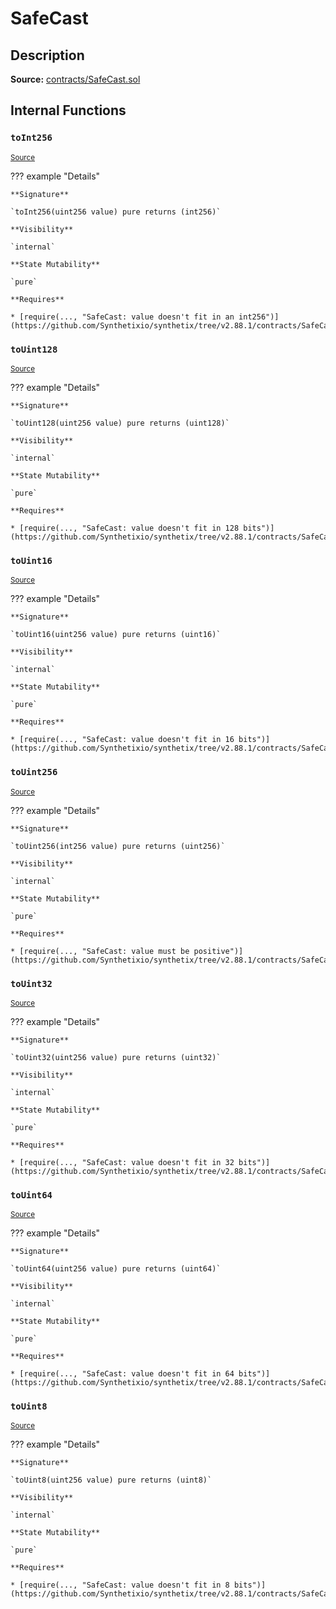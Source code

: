 # SafeCast

## Description

**Source:** [contracts/SafeCast.sol](https://github.com/Synthetixio/synthetix/tree/v2.88.1/contracts/SafeCast.sol)

## Internal Functions

### `toInt256`

<sub>[Source](https://github.com/Synthetixio/synthetix/tree/v2.88.1/contracts/SafeCast.sol#L115)</sub>

??? example "Details"

    **Signature**

    `toInt256(uint256 value) pure returns (int256)`

    **Visibility**

    `internal`

    **State Mutability**

    `pure`

    **Requires**

    * [require(..., "SafeCast: value doesn't fit in an int256")](https://github.com/Synthetixio/synthetix/tree/v2.88.1/contracts/SafeCast.sol#L116)

### `toUint128`

<sub>[Source](https://github.com/Synthetixio/synthetix/tree/v2.88.1/contracts/SafeCast.sol#L31)</sub>

??? example "Details"

    **Signature**

    `toUint128(uint256 value) pure returns (uint128)`

    **Visibility**

    `internal`

    **State Mutability**

    `pure`

    **Requires**

    * [require(..., "SafeCast: value doesn't fit in 128 bits")](https://github.com/Synthetixio/synthetix/tree/v2.88.1/contracts/SafeCast.sol#L32)

### `toUint16`

<sub>[Source](https://github.com/Synthetixio/synthetix/tree/v2.88.1/contracts/SafeCast.sol#L76)</sub>

??? example "Details"

    **Signature**

    `toUint16(uint256 value) pure returns (uint16)`

    **Visibility**

    `internal`

    **State Mutability**

    `pure`

    **Requires**

    * [require(..., "SafeCast: value doesn't fit in 16 bits")](https://github.com/Synthetixio/synthetix/tree/v2.88.1/contracts/SafeCast.sol#L77)

### `toUint256`

<sub>[Source](https://github.com/Synthetixio/synthetix/tree/v2.88.1/contracts/SafeCast.sol#L103)</sub>

??? example "Details"

    **Signature**

    `toUint256(int256 value) pure returns (uint256)`

    **Visibility**

    `internal`

    **State Mutability**

    `pure`

    **Requires**

    * [require(..., "SafeCast: value must be positive")](https://github.com/Synthetixio/synthetix/tree/v2.88.1/contracts/SafeCast.sol#L104)

### `toUint32`

<sub>[Source](https://github.com/Synthetixio/synthetix/tree/v2.88.1/contracts/SafeCast.sol#L61)</sub>

??? example "Details"

    **Signature**

    `toUint32(uint256 value) pure returns (uint32)`

    **Visibility**

    `internal`

    **State Mutability**

    `pure`

    **Requires**

    * [require(..., "SafeCast: value doesn't fit in 32 bits")](https://github.com/Synthetixio/synthetix/tree/v2.88.1/contracts/SafeCast.sol#L62)

### `toUint64`

<sub>[Source](https://github.com/Synthetixio/synthetix/tree/v2.88.1/contracts/SafeCast.sol#L46)</sub>

??? example "Details"

    **Signature**

    `toUint64(uint256 value) pure returns (uint64)`

    **Visibility**

    `internal`

    **State Mutability**

    `pure`

    **Requires**

    * [require(..., "SafeCast: value doesn't fit in 64 bits")](https://github.com/Synthetixio/synthetix/tree/v2.88.1/contracts/SafeCast.sol#L47)

### `toUint8`

<sub>[Source](https://github.com/Synthetixio/synthetix/tree/v2.88.1/contracts/SafeCast.sol#L91)</sub>

??? example "Details"

    **Signature**

    `toUint8(uint256 value) pure returns (uint8)`

    **Visibility**

    `internal`

    **State Mutability**

    `pure`

    **Requires**

    * [require(..., "SafeCast: value doesn't fit in 8 bits")](https://github.com/Synthetixio/synthetix/tree/v2.88.1/contracts/SafeCast.sol#L92)
